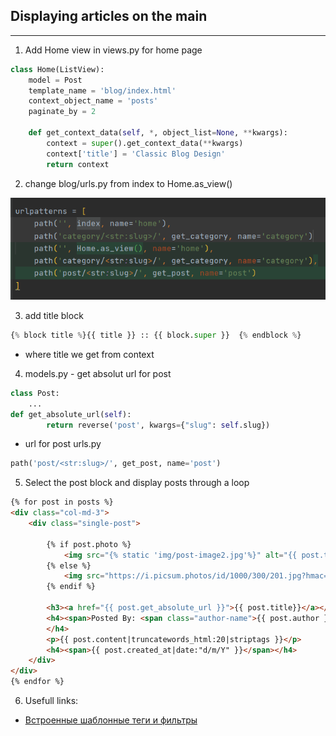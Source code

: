 ## Displaying articles on the main

---

1. Add Home view in views.py for home page
```python
class Home(ListView):
    model = Post
    template_name = 'blog/index.html'
    context_object_name = 'posts'
    paginate_by = 2

    def get_context_data(self, *, object_list=None, **kwargs):
        context = super().get_context_data(**kwargs)
        context['title'] = 'Classic Blog Design'
        return context
```

2. change blog/urls.py from index to Home.as_view()

![img_2.png](img/urls/2.png)

3. add title block

```python
{% block title %}{{ title }} :: {{ block.super }}  {% endblock %}
```

- where title we get from context 

4. models.py - get absolut url for post
```python
class Post:
    ...
def get_absolute_url(self):
        return reverse('post', kwargs={"slug": self.slug})
```
- url for post urls.py
```python
path('post/<str:slug>/', get_post, name='post')
```
5. Select the post block and display posts through a loop

```html
{% for post in posts %}
<div class="col-md-3">
    <div class="single-post">

        {% if post.photo %}
            <img src="{% static 'img/post-image2.jpg'%}" alt="{{ post.title }}">
        {% else %}
            <img src="https://i.picsum.photos/id/1000/300/201.jpg?hmac=qWh065Fr_M8Oa3sNsdDL8ngWXv2Jb-EE49ZIn6c0P-g" alt="{{ post.title }}">
        {% endif %}

        <h3><a href="{{ post.get_absolute_url }}">{{ post.title}}</a></h3>
        <h4><span>Posted By: <span class="author-name">{{ post.author }}</span></span>
        </h4>
        <p>{{ post.content|truncatewords_html:20|striptags }}</p>
        <h4><span>{{ post.created_at|date:"d/m/Y" }}</span></h4>
    </div>
</div>
{% endfor %}
```
6. Usefull links:

- [Встроенные шаблонные теги и фильтры](https://djbook.ru/rel3.0/ref/templates/builtins.html)
